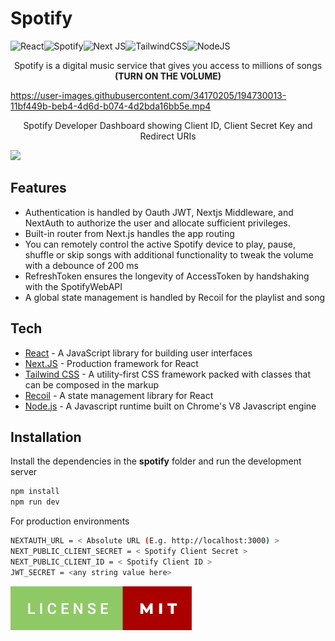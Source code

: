 # Spotify 
![React](https://img.shields.io/badge/react-%2320232a.svg?style=for-the-badge&logo=react&logoColor=%2361DAFB)![Spotify](https://img.shields.io/badge/Spotify-1ED760?style=for-the-badge&logo=spotify&logoColor=white)![Next JS](https://img.shields.io/badge/Next-black?style=for-the-badge&logo=next.js&logoColor=white)![TailwindCSS](https://img.shields.io/badge/tailwindcss-%2338B2AC.svg?style=for-the-badge&logo=tailwind-css&logoColor=white)![NodeJS](https://img.shields.io/badge/node.js-6DA55F?style=for-the-badge&logo=node.js&logoColor=white)<img src="https://raw.githubusercontent.com/hiverkiya/Spotify/main/public/recoil.svg" alt="drawing" style="width:64px; height:-0px;"/>
<p align="center">Spotify is a digital music service that gives you access to millions of songs <b>(TURN ON THE VOLUME)</b></p>


https://user-images.githubusercontent.com/34170205/194730013-11bf449b-beb4-4d6d-b074-4d2bda16bb5e.mp4



<p align="center">Spotify Developer Dashboard showing Client ID, Client Secret Key and Redirect URIs</p>

    
 <kbd>
 <img src="https://user-images.githubusercontent.com/34170205/194730052-5fbde638-b4b8-4b45-9df2-aeee0aa1f312.PNG"/>
 </kbd>
 
## Features

- Authentication is handled by Oauth JWT, Nextjs Middleware, and NextAuth to authorize the user and allocate sufficient privileges.
- Built-in router from Next.js handles the app routing
- You can remotely control the active Spotify device to play, pause, shuffle or skip songs with additional functionality to tweak the volume with a debounce of 200 ms
- RefreshToken ensures the longevity  of AccessToken by handshaking with the SpotifyWebAPI
- A global state management is handled by Recoil for the playlist and song
## Tech
- [React](https://reactjs.org/) - A JavaScript library for building user interfaces
- [Next.JS](https://nextjs.org/) - Production framework for React
- [Tailwind CSS](https://tailwindcss.com/) - A utility-first CSS framework packed with classes that can be composed in the markup
- [Recoil](https://recoiljs.org/) - A state management library for React
- [Node.js](https://nodejs.org/en/) - A Javascript runtime built on Chrome's V8 Javascript engine
## Installation

Install the dependencies in the **spotify** folder and run the development server

```sh
npm install
npm run dev
```

For production environments

```sh
NEXTAUTH_URL = < Absolute URL (E.g. http://localhost:3000) >
NEXT_PUBLIC_CLIENT_SECRET = < Spotify Client Secret >
NEXT_PUBLIC_CLIENT_ID = < Spotify Client ID >
JWT_SECRET = <any string value here>
```

[![MIT License](https://raw.githubusercontent.com/hiverkiya/Spotify/main/public/license.svg)](https://github.com/hiverkiya/Spotify/blob/main/LICENSE)
